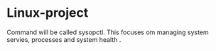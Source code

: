 # Linux-project
Command will be called sysopctl.
This focuses om managing system servies, processes and system health .
